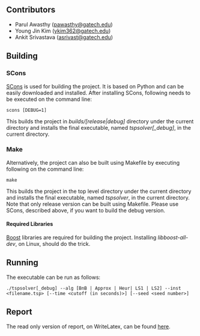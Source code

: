 ## Contributors

* Parul Awasthy (<pawasthy@gatech.edu>)
* Young Jin Kim (<ykim362@gatech.edu>)
* Ankit Srivastava (<asrivast@gatech.edu>)

## Building

### SCons

[SCons](http://www.scons.org/) is used for building the project. It is based on Python
and can be easily downloaded and installed. After installing SCons, following needs to be
executed on the command line:
```
scons [DEBUG=1]
```
This builds the project in *builds/[release|debug]* directory under the current directory and installs the final executable,
named *tspsolver[_debug]*, in the current directory.

### Make

Alternatively, the project can also be built using Makefile by executing following on the command line:
```
make
```
This builds the project in the top level directory under the current directory and installs the final executable,
named *tspsolver*, in the current directory. Note that only release version can be built using Makefile. Please use SCons,
described above, if you want to build the debug version.

#### Required Libraries

[Boost](http://www.boost.org/) libraries are required for building the project.
Installing *libboost-all-dev*, on Linux, should do the trick.


## Running

The executable can be run as follows:
```
./tspsolver[_debug] --alg [BnB | Approx | Heur| LS1 | LS2] --inst <filename.tsp> [--time <cutoff (in seconds)>] [--seed <seed number>]
```

## Report
The read only version of report, on WriteLatex, can be found [here](https://www.writelatex.com/read/cvjxrgtrmydx).

